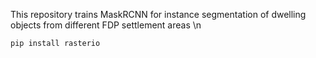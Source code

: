 This repository trains MaskRCNN for instance segmentation of dwelling objects from different FDP settlement areas \n

```pip install rasterio```
